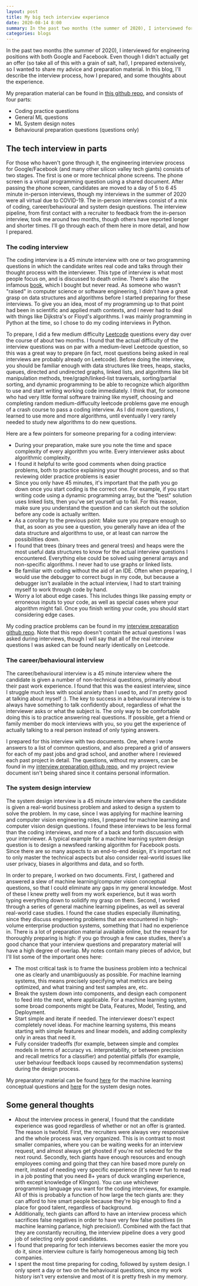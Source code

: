 ```yaml
---
layout: post
title: My big tech interview experience
date: 2020-08-14 8:00
summary: In the past two months (the summer of 2020), I interviewed for engineering positions with both Google and Facebook. Even though I didn't actually get an offer (so take all of this with a grain of salt, ha!), I prepared extensively, so I wanted to share my advice and preparation material. In this blog, I'll describe the interview process, how I prepared, and some thoughts about the experience.
categories: blogs
---
```


In the past two months (the summer of 2020), I interviewed for engineering positions with both Google and Facebook. Even though I didn't actually get an offer (so take all of this with a grain of salt, ha!), I prepared extensively, so I wanted to share my advice and preparation material. In this blog, I'll describe the interview process, how I prepared, and some thoughts about the experience.

My preparation material can be found in [this github repo](http://github.com/daveboat/interview_prep), and consists of four parts:
- Coding practice questions
- General ML questions
- ML System design notes
- Behavioural preparation questions (questions only)

## The tech interview in parts

For those who haven't gone through it, the engineering interview process for Google/Facebook (and many other silicon valley tech giants) consists of two stages. The first is one or more technical phone screens. The phone screen is a virtual programming question using a shared document. After passing the phone screen, candidates are moved to a day of 5 to 6 45 minute in-person interviews, though my interviews in the summer of 2020 were all virtual due to COVID-19. The in-person interviews consist of a mix of coding, career/behavioural and system design questions. The interview pipeline, from first contact with a recruiter to feedback from the in-person interview, took me around two months, though others have reported longer and shorter times. I'll go through each of them here in more detail, and how I prepared.

### The coding interview

The coding interview is a 45 minute interview with one or two programming questions in which the candidate writes real code and talks through their thought process with the interviewer. This type of interview is what most people focus on, and is discussed to death online. There's also the infamous [book](http://www.crackingthecodinginterview.com/), which I bought but never read. As someone who wasn't "raised" in computer science or software engineering, I didn't have a great grasp on data structures and algorithms before I started preparing for these interviews. To give you an idea, most of my programming up to that point had been in scientific and applied math contexts, and I never had to deal with things like Dijkstra's or Floyd's algorithms. I was mainly programming in Python at the time, so I chose to do my coding interviews in Python.

To prepare, I did a few medium difficulty [Leetcode](https://leetcode.com) questions every day over the course of about two months. I found that the actual difficulty of the interview questions was on par with a medium-level Leetcode question, so this was a great way to prepare (in fact, most questions being asked in real interviews are probably already on Leetcode). Before doing the interview, you should be familiar enough with data structures like trees, heaps, stacks, queues, directed and undirected graphs, linked lists, and algorithms like bit manipulation methods, tree/graph/linked-list traversals, sorting/partial sorting, and dynamic programming to be able to recognize which algorithm to use and start writing working code immediately. I think that, for someone who had very little formal software training like myself, choosing and completing random medium-diffuculty leetcode problems gave me enough of a crash course to pass a coding interview. As I did more questions, I learned to use more and more algorithms, until eventually I very rarely needed to study new algorithms to do new questions.

Here are a few pointers for someone preparing for a coding interview:
- During your preparation, make sure you note the time and space complexity of every algorithm you write. Every interviewer asks about algorithmic complexity.
- I found it helpful to write good comments when doing practice problems, both to practice explaining your thought process, and so that reviewing older practice problems is easier
- Since you only have 45 minutes, it's important that the path you go down once you start coding is the correct one. For example, if you start writing code using a dynamic programming array, but the "best" solution uses linked lists, then you've set yourself up to fail. For this reason, make sure you understand the question and can sketch out the solution before any code is actually written.
- As a corollary to the previous point: Make sure you prepare enough so that, as soon as you see a question, you generally have an idea of the data structure and algorithms to use, or at least can narrow the possibilities down.
- I found that trees (binary trees and general trees) and heaps were the most useful data structures to know for the actual interview questions I encountered. Everything else could be solved using general arrays and non-specific algorithms. I never had to use graphs or linked lists.
- Be familiar with coding without the aid of an IDE. Often when preparing, I would use the debugger to correct bugs in my code, but because a debugger isn't available in the actual interview, I had to start training myself to work through code by hand.
- Worry a lot about edge cases. This includes things like passing empty or erroneous inputs to your code, as well as special cases where your algorithm might fail. Once you finish writing your code, you should start considering edge cases.

My coding practice problems can be found in my [interview preparation github repo](https://github.com/daveboat/interview_prep/tree/master/coding_practice). Note that this repo doesn't contain the actual questions I was asked during interviews, though I will say that all of the real interview questions I was asked can be found nearly identically on Leetcode.

### The career/behavioural interview

The career/behavioural interview is a 45 minute interview where the candidate is given a number of non-technical questions, primarily about their past work experience. I found that this was the easiest interview, since I struggle much less with social anxiety than I used to, and I'm pretty good at talking about myself :). The key to success in a behavioural interview is to always have something to talk confidently about, regardless of what the interviewer asks or what the subject is. The only way to be comfortable doing this is to practice answering real questions. If possible, get a friend or family member do mock interviews with you, so you get the experience of actually talking to a real person instead of only typing answers.

I prepared for this interview with two documents. One, where I wrote answers to a list of common questions, and also prepared a grid of answers for each of my past jobs and grad school, and another where I reviewed each past project in detail. The questions, without my answers, can be found in my [interview preparation github repo](https://github.com/daveboat/interview_prep/blob/master/behavioural.md), and my project review document isn't being shared since it contains personal information.

### The system design interview

The system design interview is a 45 minute interview where the candidate is given a real-world business problem and asked to design a system to solve the problem. In my case, since I was applying for machine learning and computer vision engineering roles, I prepared for machine learning and computer vision design questions. I found these interviews to be less formal than the coding interviews, and more of a back and forth discussion with your interviewer. A typical example for a machine learning system design question is to design a newsfeed ranking algorithm for Facebook posts. Since there are so many aspects to an end-to-end design, it's important not to only master the technical aspects but also consider real-world issues like user privacy, biases in algorithms and data, and so forth. 

In order to prepare, I worked on two documents. First, I gathered and answered a slew of machine learning/computer vision conceptual questions, so that I could eliminate any gaps in my general knowledge. Most of these I knew pretty well from my work experience, but it was worth typing everything down to solidify my grasp on them. Second, I worked through a series of general machine learning pipelines, as well as several real-world case studies. I found the case studies especially illuminating, since they discuss engineering problems that are encountered in high-volume enterprise production systems, something that I had no experience in. There is a lot of preparation material available online, but the reward for thoroughly preparing is high: if you go through a few case studies, there's a good chance that your interview questions and preparatory material will have a high degree of overlap. My notes contain many pieces of advice, but I'll list some of the important ones here:
- The most critical task is to frame the business problem into a technical one as clearly and unambiguously as possible. For machine learning systems, this means precisely specifying what metrics are being optimized, and what training and test samples are, etc.
- Break the system down into components, and design each component to feed into the next, where applicable. For a machine learning system, some broad components might be Data, Features, Model, Testing, and Deployment.
- Start simple and iterate if needed. The interviewer doesn't expect completely novel ideas. For machine learning systems, this means starting with simple features and linear models, and adding complexity only in areas that need it.
- Fully consider tradeoffs (for example, between simple and complex models in terms of accuracy vs. interpretability, or between precision and recall metrics for a classifier) and potential pitfalls (for example, user behaviour feedback loops caused by recommendation systems) during the design process.

My preparatory material can be found [here](https://github.com/daveboat/interview_prep/blob/master/ml_concepts.md) for the machine learning conceptual questions and [here](https://github.com/daveboat/interview_prep/blob/master/ml_system_design.md) for the system design notes.

## Some general thoughts

- About the interview process in general, I found that the candidate experience was good regardless of whether or not an offer is granted. The reason is twofold. First, the recruiters were always very responsive and the whole process was very organized. This is in contrast to most smaller companies, where you can be waiting weeks for an interview request, and almost always get ghosted if you're not selected for the next round. Secondly, tech giants have enough resources and enough employees coming and going that they can hire based more purely on merit, instead of needing very specific experience (it's never fun to read in a job posting that you need 8+ years of duck wrangling experience, with except knowledge of Klingon). You can use whichever programming language you want for the coding interviews, for example. All of this is probably a function of how large the tech giants are: they can afford to hire smart people because they're big enough to find a place for good talent, regardless of background.
- Additionally, tech giants can afford to have an interview process which sacrifices false negatives in order to have very few false positives (in machine learning parlance, high precision!). Combined with the fact that they are constantly recruiting, the interview pipeline does a very good job of selecting only good candidates.
- I found that preparing for tech interviews becomes easier the more you do it, since interview culture is fairly homogeneous among big tech companies.
- I spent the most time preparing for coding, followed by system design. I only spent a day or two on the behavioural questions, since my work history isn't very extensive and most of it is pretty fresh in my memory.